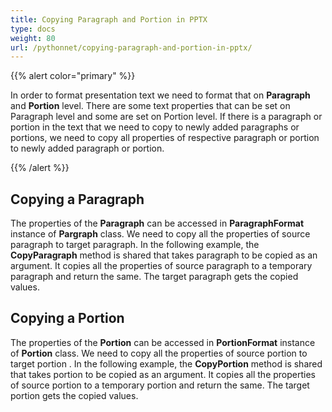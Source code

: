 ```yaml
---
title: Copying Paragraph and Portion in PPTX
type: docs
weight: 80
url: /pythonnet/copying-paragraph-and-portion-in-pptx/
---
```


{{% alert color="primary" %}} 

In order to format presentation text we need to format that on **Paragraph** and **Portion** level. There are some text properties that can be set on Paragraph level and some are set on Portion level. If there is a paragraph or portion in the text that we need to copy to newly added paragraphs or portions, we need to copy all properties of respective paragraph or portion to newly added paragraph or portion.

{{% /alert %}} 
## **Copying a Paragraph**
The properties of the **Paragraph** can be accessed in **ParagraphFormat** instance of **Pargraph** class. We need to copy all the properties of source paragraph to target paragraph. In the following example, the **CopyParagraph** method is shared that takes paragraph to be copied as an argument. It copies all the properties of source paragraph to a temporary paragraph and return the same. The target paragraph gets the copied values.




## **Copying a Portion**
The properties of the **Portion** can be accessed in **PortionFormat** instance of **Portion** class. We need to copy all the properties of source portion to target portion . In the following example, the **CopyPortion** method is shared that takes portion to be copied as an argument. It copies all the properties of source portion to a temporary portion and return the same. The target portion gets the copied values.
